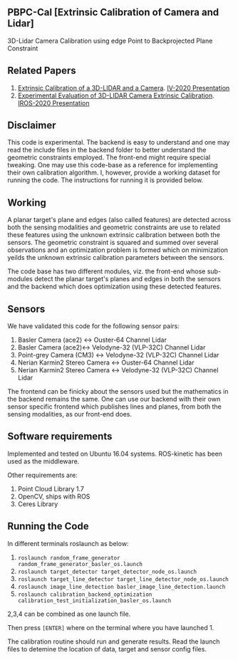 ## PBPC-Cal [Extrinsic Calibration of Camera and Lidar]
3D-Lidar Camera Calibration using  edge Point to Backprojected Plane Constraint

## Related Papers
1. [Extrinsic Calibration of a 3D-LIDAR and a Camera](https://arxiv.org/abs/2003.01213). [IV-2020 Presentation](https://www.youtube.com/watch?v=GyoPNhvupfg&t=1s)
2. [Experimental Evaluation of 3D-LIDAR Camera Extrinsic Calibration](https://arxiv.org/abs/2007.01959). [IROS-2020 Presentation](https://www.youtube.com/watch?v=cnBgSQyAj5E)

## Disclaimer
This code is experimental. The backend is easy to understand and one may read the include files in the backend folder to better understand the geometric constraints employed. The front-end might require special tweaking. One may use this code-base as a reference for implementing their own calibration algorithm. I, however, provide a working dataset for running the code. The instructions for running it is provided below.

## Working
A planar target's plane and edges (also called features) are detected across both the sensing modalities and geometric constraints are use to related these features using the unknown extrinsic calibration between both the sensors. The geometric constraint is squared and summed over several observations and an optimization problem is formed which on minimization yeilds the unknown extrinsic calibration parameters between the sensors. 

The code base has two different modules, viz. the front-end whose sub-modules detect the planar target's planes and edges in both the sensors and the backend which does optimization using these detected features.

## Sensors 
We have validated this code for the following sensor pairs:
1. Basler Camera (ace2) <-> Ouster-64 Channel Lidar
2. Basler Camera (ace2)<-> Velodyne-32 (VLP-32C) Channel Lidar
3. Point-grey Camera (CM3) <-> Velodyne-32 (VLP-32C) Channel Lidar
4. Nerian Karmin2 Stereo Camera <-> Ouster-64 Channel Lidar
5. Nerian Karmin2 Stereo Camera <-> Velodyne-32 (VLP-32C) Channel Lidar

The frontend can be finicky about the sensors used but the mathematics in the backend remains the same. One can use our backend with their own sensor specific frontend which publishes lines and planes, from both the sensing modalities, as our front-end does.

## Software requirements
Implemented and tested on Ubuntu 16.04 systems. ROS-kinetic has been used as the middleware. 

Other requirements are:
1. Point Cloud Library 1.7
2. OpenCV, ships with ROS
3. Ceres Library

## Running the Code
In different terminals roslaunch as below:
1. `roslaunch random_frame_generator random_frame_generator_basler_os.launch`
2. `roslaunch target_detector target_detector_node_os.launch`
3. `roslaunch target_line_detector target_line_detector_node_os.launch`
4. `roslaunch image_line_detection basler_image_line_detection.launch`
5. `roslaunch calibration_backend_optimization calibration_test_initialization_basler_os.launch`

2,3,4 can be combined as one launch file. 

Then press `[ENTER]` where on the terminal where you have launched 1. 

The calibration routine should run and generate results. Read the launch files to detemine the location of data, target and sensor config files.

